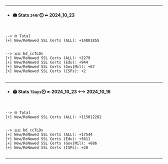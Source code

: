 

---
- #### 🖨️ **Stats** `24Hr`⏲️ ➼ 2024_10_23
```console


--> 🌐 Total
[+] New/ReNewed SSL Certs (ALL): +14801855


--> 🇧🇩 bd_ccTLDs
[+] New/ReNewed SSL Certs (ALL): +2279
[+] New/ReNewed SSL Certs (Edu): +944
[+] New/ReNewed SSL Certs (Gov|Mil): +67
[+] New/ReNewed SSL Certs (ISPs): +2


```

---
- #### 🖨️ **Stats** `7Days`⏲️ ➼ 2024_10_23 <--> 2024_10_16
```console


--> 🌐 Total
[+] New/ReNewed SSL Certs (ALL): +115012282


--> 🇧🇩 bd_ccTLDs
[+] New/ReNewed SSL Certs (ALL): +17544
[+] New/ReNewed SSL Certs (Edu): +5611
[+] New/ReNewed SSL Certs (Gov|Mil): +886
[+] New/ReNewed SSL Certs (ISPs): +20


```

---

